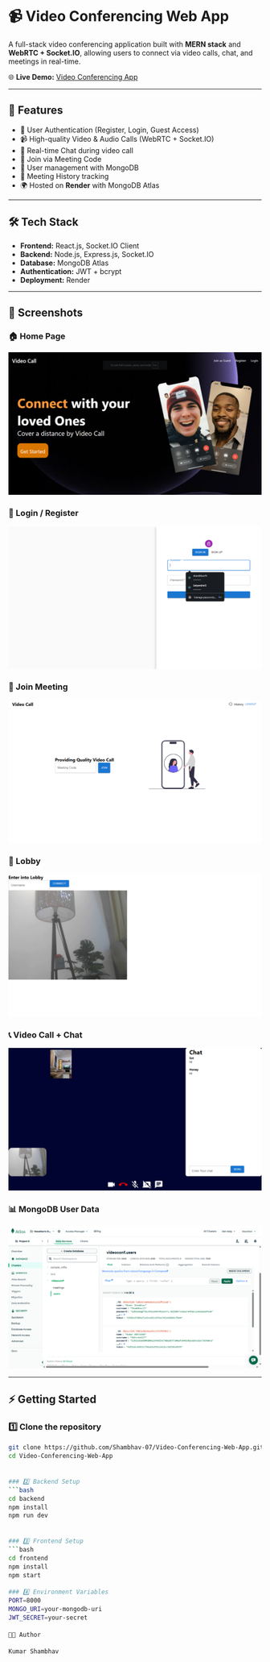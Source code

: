 # 📹 Video Conferencing Web App

A full-stack video conferencing application built with **MERN stack** and **WebRTC + Socket.IO**, allowing users to connect via video calls, chat, and meetings in real-time.  

🌐 **Live Demo:** [Video Conferencing App](https://video-conferencing-web-app-1.onrender.com)

---

## 🚀 Features
- 🔐 User Authentication (Register, Login, Guest Access)
- 📹 High-quality Video & Audio Calls (WebRTC + Socket.IO)
- 💬 Real-time Chat during video call
- 🎥 Join via Meeting Code
- 👤 User management with MongoDB
- 📜 Meeting History tracking
- 🌍 Hosted on **Render** with MongoDB Atlas

---

## 🛠️ Tech Stack
- **Frontend:** React.js, Socket.IO Client  
- **Backend:** Node.js, Express.js, Socket.IO  
- **Database:** MongoDB Atlas  
- **Authentication:** JWT + bcrypt  
- **Deployment:** Render  

---

## 📸 Screenshots  

### 🏠 Home Page  
![Home Page](./screenshots/Screenshot1.png)

### 🔐 Login / Register  
![Login Page](./screenshots/Screenshot2.png)

### 🎥 Join Meeting  
![Join Meeting](./screenshots/Screenshot3.png)

### 🚪 Lobby  
![Lobby](./screenshots/Screenshot4.png)

### 📞 Video Call + Chat  
![Video Call](./screenshots/Screenshot5.png)

### 📊 MongoDB User Data  
![MongoDB Users](./screenshots/Screenshot6.png)

---

## ⚡ Getting Started

### 1️⃣ Clone the repository
```bash
git clone https://github.com/Shambhav-07/Video-Conferencing-Web-App.git
cd Video-Conferencing-Web-App


### 2️⃣ Backend Setup
```bash
cd backend
npm install
npm run dev


### 3️⃣ Frontend Setup
```bash
cd frontend
npm install
npm start

### 4️⃣ Environment Variables
PORT=8000
MONGO_URI=your-mongodb-uri
JWT_SECRET=your-secret

👨‍💻 Author

Kumar Shambhav